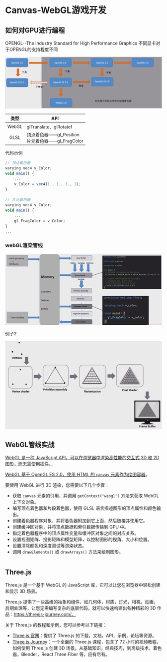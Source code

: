 # Canvas-WebGL游戏开发

## 如何对GPU进行编程

OPENGL--The Industry Standard for High Performance Graphics
不同显卡对于OPENGL的支持程度不同

![image-20240227204302755](./4.Canvas-WebGL游戏开发.assets/image-20240227204302755.png)

| 类型  | API                                                   |
| :---: | ----------------------------------------------------- |
| WebGL | glTranslate、glRotatef                                |
| GLSL  | 顶点着色器——gl_Position<br />片元着色器——gl_FragColor |

代码示例

```js
// 顶点着色器
varying vec4 v_Color;
void main() {
    ...
    v_Color = vec4(1., 1., 1., 1);
}

// 片元着色器
varying vec4 v_Color;
void main() {
    ...
    gl_FragColor = v_Color;
}
...
```

### webGL渲染管线

![image-20240227204837373](./4.Canvas-WebGL游戏开发.assets/image-20240227204837373.png)

例子2

![image-20240227205156770](./4.Canvas-WebGL游戏开发.assets/image-20240227205156770.png)

## WebGL管线实战

[WebGL 是一种 JavaScript API，可以在浏览器中渲染高性能的交互式 3D 和 2D 图形，而无需使用插件。](https://developer.mozilla.org/zh-CN/docs/Web/API/WebGL_API)

[WebGL 基于 OpenGL ES 2.0，使用 HTML 的 `canvas` 元素作为绘图容器](https://developer.mozilla.org/zh-CN/docs/Web/API/WebGL_API/Tutorial/Getting_started_with_WebGL)。

要使用 WebGL 进行 3D 渲染，您需要以下几个步骤：

- 获取 `canvas` 元素的引用，并调用 `getContext("webgl")` 方法来获取 WebGL 上下文对象。
- 编写顶点着色器和片段着色器，使用 GLSL 语言描述图形的顶点属性和颜色输出。
- 创建着色器程序对象，并将着色器附加到它上面，然后链接并使用它。
- 创建缓冲区对象，并将顶点数据和索引数据传输到 GPU 中。
- 指定着色器程序中的顶点属性变量和缓冲区对象之间的对应关系。
- 设置视图矩阵、投影矩阵和模型矩阵，以控制图形的视角、大小和位置。
- 设置清除颜色和深度测试等渲染状态。
- 调用 `drawElements()` 或 `drawArrays()` 方法来绘制图形。

```js

```

## Three.js

Three.js 是一个基于 WebGL 的 JavaScript 库，它可以让您在浏览器中轻松创建和显示 3D 场景。

Three.js 提供了一些高级的抽象和组件，如几何体，材质，灯光，相机，动画，后期处理等，让您无需编写复杂的底层代码，就可以快速构建出各种精彩的 3D 作品：https://threejs-journey.com/。

关于 Three.js 的教程和示例，您可以参考以下链接：

- [Three.js 官网](https://www.npmjs.com/package/three)：提供了 Three.js 的下载，文档，API，示例，论坛等资源。
- [Three.js Journey](https://threejs-journey.com/)：一个全面的 Three.js 课程，包含了 72 小时的视频教程，如何使用 Three.js 创建 3D 场景。从基础知识，经典技巧，到高级技术，着色器，Blender，React Three Fiber 等，应有尽有。

